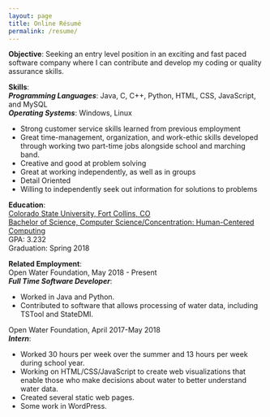 ```yaml
---
layout: page
title: Online Résumé
permalink: /resume/
---
```


**Objective**: Seeking an entry level position in an exciting and fast paced software company where I can contribute and develop my coding or quality assurance skills.

**Skills**:  
***Programming Languages***: Java, C, C++, Python, HTML, CSS, JavaScript, and MySQL  
***Operating Systems***: Windows, Linux
* Strong customer service skills learned from previous employment
* Great time-management, organization, and work-ethic skills developed through working two part-time jobs alongside school and marching band.
* Creative and good at problem solving
* Great at working independently, as well as in groups
* Detail Oriented
* Willing to independently seek out information for solutions to problems

**Education**:  
[Colorado State University, Fort Collins, CO](https://www.colostate.edu/)  
[Bachelor of Science, Computer Science/Concentration: Human-Centered Computing ](https://www.cs.colostate.edu/cstop/csacademics/csdegrees/csbachelors/hccmajor.php)  
GPA: 3.232  
Graduation: Spring 2018

**Related Employment**:  
Open Water Foundation, May 2018 - Present  
***Full Time Software Developer***:   
* Worked in Java and Python.
* Contributed to software that allows processing of water data, including TSTool and StateDMI.

Open Water Foundation, April 2017-May 2018  
***Intern***:
* Worked 30 hours per week over the summer and 13 hours per week during school year.
* Working on HTML/CSS/JavaScript to create web visualizations that enable those who make decisions about water to better understand water data.
* Created several static web pages.
* Some work in WordPress.
